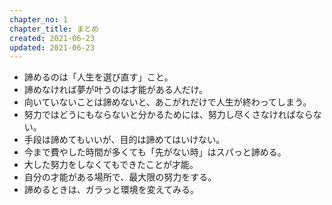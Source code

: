 ```yaml
---
chapter_no: 1
chapter_title: まとめ
created: 2021-06-23
updated: 2021-06-23
---
```

- 諦めるのは「人生を選び直す」こと。
- 諦めなければ夢が叶うのは才能がある人だけ。
- 向いていないことは諦めないと、あこがれだけで人生が終わってしまう。
- 努力ではどうにもならないと分かるためには、努力し尽くさなければならない。
- 手段は諦めてもいいが、目的は諦めてはいけない。
- 今まで費やした時間が多くても「先がない時」はスパっと諦める。
- 大した努力をしなくてもできたことが才能。
- 自分の才能がある場所で、最大限の努力をする。
- 諦めるときは、ガラっと環境を変えてみる。
